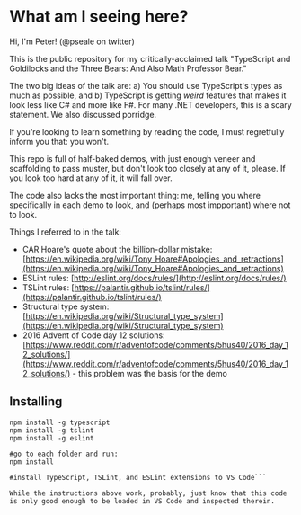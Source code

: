What am I seeing here?
======================

Hi, I'm Peter! (@pseale on twitter)

This is the public repository for my critically-acclaimed talk "TypeScript and Goldilocks and the Three Bears: And Also Math Professor Bear."

The two big ideas of the talk are: a) You should use TypeScript's types as much as possible, and b) TypeScript is getting *weird* features that makes it look less like C# and more like F#. For many .NET developers, this is a scary statement. We also discussed porridge.

If you're looking to learn something by reading the code, I must regretfully inform you that: you won't.

This repo is full of half-baked demos, with just enough veneer and scaffolding to pass muster, but don't look too closely at any of it, please. If you look too hard at any of it, it will fall over.

The code also lacks the most important thing: me, telling you where specifically in each demo to look, and (perhaps most impportant) where not to look.

Things I referred to in the talk:

* CAR Hoare's quote about the billion-dollar mistake: [https://en.wikipedia.org/wiki/Tony_Hoare#Apologies_and_retractions](https://en.wikipedia.org/wiki/Tony_Hoare#Apologies_and_retractions)
* ESLint rules: [http://eslint.org/docs/rules/](http://eslint.org/docs/rules/)
* TSLint rules: [https://palantir.github.io/tslint/rules/](https://palantir.github.io/tslint/rules/)
* Structural type system: [https://en.wikipedia.org/wiki/Structural_type_system](https://en.wikipedia.org/wiki/Structural_type_system)
* 2016 Advent of Code day 12 solutions: [https://www.reddit.com/r/adventofcode/comments/5hus40/2016_day_12_solutions/](https://www.reddit.com/r/adventofcode/comments/5hus40/2016_day_12_solutions/) - this problem was the basis for the demo

Installing
----------

```#install pre-requisites
npm install -g typescript
npm install -g tslint
npm install -g eslint

#go to each folder and run:
npm install

#install TypeScript, TSLint, and ESLint extensions to VS Code```

While the instructions above work, probably, just know that this code is only good enough to be loaded in VS Code and inspected therein.
